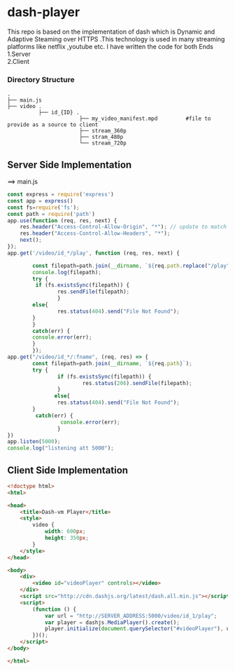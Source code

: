 # dash-player
This repo is based on the implementation of dash which is Dynamic and Adaptive Steaming over HTTPS .This technology is used in many streaming platforms like netflix ,youtube  etc.
I have written the code for both Ends <br />
  1.Server <br />
  2.Client <br />

### Directory Structure
    .
    ├── main.js                  
    ├── video .                 
              ├── id_{ID} .                   
                           ├── my_video_manifest.mpd         #file to provide as a source to client
                           ├── stream_360p                
                           ├── stram_480p
                           └── stream_720p
## Server Side Implementation <br />
==> main.js
```js
const express = require('express')
const app = express()
const fs=require('fs');
const path = require('path')
app.use(function (req, res, next) {
    res.header("Access-Control-Allow-Origin", "*"); // update to match the domain you will make the request from
    res.header("Access-Control-Allow-Headers", "*");
    next();
});
app.get('/video/id_*/play', function (req, res, next) {

        const filepath=path.join(__dirname, `${req.path.replace("/play","")}/my_video_manifest.mpd`);
        console.log(filepath);
        try {
         if (fs.existsSync(filepath)) {
                res.sendFile(filepath);
                }
        else{
                res.status(404).send("File Not Found");
        }
        }
        catch(err) {
        console.error(err);
        }
        });
app.get("/video/id_*/:fname", (req, res) => {
        const filepath=path.join(__dirname, `${req.path}`);
        try {
                if (fs.existsSync(filepath)) {
                        res.status(206).sendFile(filepath);
                }
               else{
                res.status(404).send("File Not Found");                                          }
        }
         catch(err) {
                 console.error(err);
                }
})
app.listen(5000);
console.log("listening att 5000");
```
## Client Side Implementation <br />

```html
<!doctype html>
<html>

<head>
    <title>Dash-vm Player</title>
    <style>
        video {
            width: 600px;
            height: 350px;
        }
    </style>
</head>

<body>
    <div>
        <video id="videoPlayer" controls></video>
    </div>
    <script src="http://cdn.dashjs.org/latest/dash.all.min.js"></script>
    <script>
        (function () {
            var url = "http://SERVER_ADDRESS:5000/video/id_1/play";
            var player = dashjs.MediaPlayer().create();
            player.initialize(document.querySelector("#videoPlayer"), url, true);
        })();
    </script>
</body>

</html>
```
